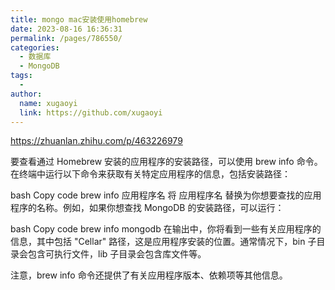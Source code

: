 ```yaml
---
title: mongo mac安装使用homebrew
date: 2023-08-16 16:36:31
permalink: /pages/786550/
categories:
  - 数据库
  - MongoDB
tags:
  - 
author: 
  name: xugaoyi
  link: https://github.com/xugaoyi
---
```

https://zhuanlan.zhihu.com/p/463226979

要查看通过 Homebrew 安装的应用程序的安装路径，可以使用 brew info 命令。在终端中运行以下命令来获取有关特定应用程序的信息，包括安装路径：

bash
Copy code
brew info 应用程序名
将 应用程序名 替换为你想要查找的应用程序的名称。例如，如果你想查找 MongoDB 的安装路径，可以运行：

bash
Copy code
brew info mongodb
在输出中，你将看到一些有关应用程序的信息，其中包括 "Cellar" 路径，这是应用程序安装的位置。通常情况下，bin 子目录会包含可执行文件，lib 子目录会包含库文件等。

注意，brew info 命令还提供了有关应用程序版本、依赖项等其他信息。